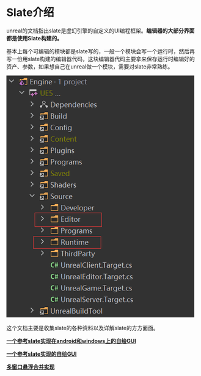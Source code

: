 # Slate介绍

unreal的文档指出slate是虚幻引擎的自定义的UI编程框架。**编辑器的大部分界面都是使用Slate构建的。**



基本上每个可编辑的模块都是slate写的，一般一个模块会写一个运行时，然后再写一份用slate构建的编辑器代码，这块编辑器代码主要拿来保存运行时编辑好的资产、参数，如果想自己在unreal做一个模块，需要对slate非常熟练。



![](_static/Image/Slate/RuntimeAndEdit.png)

这个文档主要是收集slate的各种资料以及详解slate的方方面面。

**[一个参考slate实现在android和windows上的自绘GUI](https://github.com/pixel-Teee/GuGu/tree/main/src/Core/UI)**

**[一个参考slate实现的自绘GUI](https://github.com/pixel-Teee/DoDoUI.git)**

**[多窗口悬浮合并实现](https://pixeleuphoria.com/blog/index.php/notes-on-docking-splitter-auis/)**
